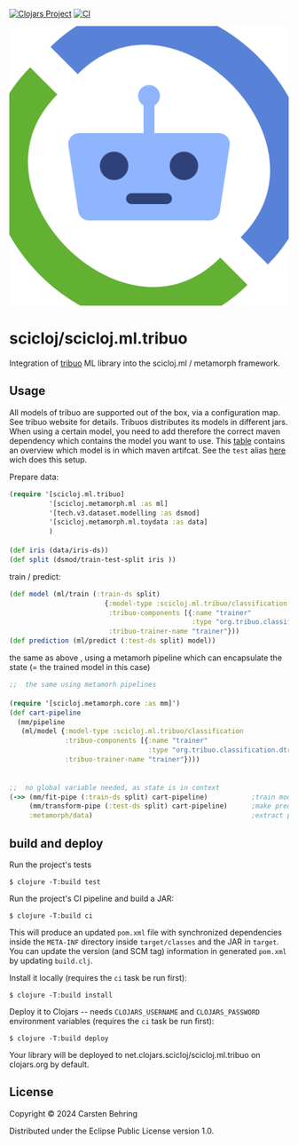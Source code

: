 [![Clojars Project](https://img.shields.io/clojars/v/org.scicloj/scicloj.ml.tribuo.svg)](https://clojars.org/org.scicloj/scicloj.ml.tribuo)
[![CI](https://github.com/scicloj/scicloj.ml.tribuo/actions/workflows/clojure.yml/badge.svg)](https://github.com/scicloj/scicloj.ml.tribuo/actions/workflows/clojure.yml)

![ml logo](https://github.com/scicloj/graphic-design/blob/live/icons/scicloj.ml.svg)

# scicloj/scicloj.ml.tribuo

Integration of [tribuo](https://tribuo.org) ML library into the scicloj.ml / metamorph framework.

## Usage

All models of tribuo are supported out of the box, via a configuration map. See tribuo website for details.
Tribuos distributes its models in different jars. When using a certain model, you need to add therefore the correct maven dependency which contains
the model you want to use. This [table](https://github.com/oracle/tribuo/blob/main/docs/PackageOverview.md) contains an overview which model is in which maven artifcat. See the `test` alias [here](https://github.com/scicloj/scicloj.ml.tribuo/blob/2744f3ffff2f90ce7464f8f3850a0714b952fa5d/deps.edn#L19) wich does this setup.



Prepare data:
```clojure
(require '[scicloj.ml.tribuo]
          '[scicloj.metamorph.ml :as ml]
          '[tech.v3.dataset.modelling :as dsmod]
          '[scicloj.metamorph.ml.toydata :as data]
          )

(def iris (data/iris-ds))
(def split (dsmod/train-test-split iris ))

```

train / predict:
``` clojure
(def model (ml/train (:train-ds split)
                        {:model-type :scicloj.ml.tribuo/classification
                         :tribuo-components [{:name "trainer"
                                              :type "org.tribuo.classification.dtree.CARTClassificationTrainer"}]
                         :tribuo-trainer-name "trainer"}))
(def prediction (ml/predict (:test-ds split) model))
```

the same as above , using a metamorh pipeline which can encapsulate the state (= the trained model in this case)

``` clojure
;;  the same using metamorh pipelines

(require '[scicloj.metamorph.core :as mm]')
(def cart-pipeline
  (mm/pipeline
   (ml/model {:model-type :scicloj.ml.tribuo/classification
              :tribuo-components [{:name "trainer"
                                   :type "org.tribuo.classification.dtree.CARTClassificationTrainer"}]
              :tribuo-trainer-name "trainer"})))


;;  no global variable needed, as state is in context
(->> (mm/fit-pipe (:train-ds split) cart-pipeline)           ;train model
     (mm/transform-pipe (:test-ds split) cart-pipeline)      ;make prediction  
     :metamorph/data)                                        ;extract prediction from context

```

## build and deploy

Run the project's tests 

    $ clojure -T:build test

Run the project's CI pipeline and build a JAR: 

    $ clojure -T:build ci

This will produce an updated `pom.xml` file with synchronized dependencies inside the `META-INF`
directory inside `target/classes` and the JAR in `target`. You can update the version (and SCM tag)
information in generated `pom.xml` by updating `build.clj`.

Install it locally (requires the `ci` task be run first):

    $ clojure -T:build install

Deploy it to Clojars -- needs `CLOJARS_USERNAME` and `CLOJARS_PASSWORD` environment
variables (requires the `ci` task be run first):

    $ clojure -T:build deploy

Your library will be deployed to net.clojars.scicloj/scicloj.ml.tribuo on clojars.org by default.

## License

Copyright © 2024 Carsten Behring

Distributed under the Eclipse Public License version 1.0.
